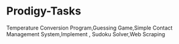 # Prodigy-Tasks
Temperature Conversion Program,Guessing Game,Simple Contact Management System,Implement , Sudoku Solver,Web Scraping
